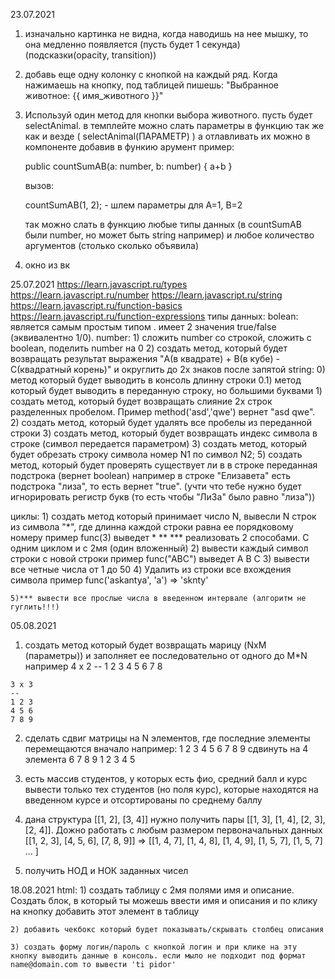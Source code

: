 23.07.2021
  1) изначально картинка не видна, когда наводишь на нее мышку, то она медленно появляется 
      (пусть будет 1 секунда) (подсказки(opacity, transition))
  2) добавь еще одну колонку с кнопкой на каждый ряд. Когда нажимаешь на кнопку, под таблицей пишешь:
      "Выбранное животное: {{ имя_животного }}"
  3) Используй один метод для кнопки выбора животного. пусть будет selectAnimal.
      в темплейте можно слать параметры в функцию так же как и везде ( selectAnimal(ПАРАМЕТР) )
      а отлавливать их можно в компоненте добавив в функию арумент
      пример:

      public countSumAB(a: number, b: number) {
        a+b
      }
      
      вызов:
      
      countSumAB(1, 2); - шлем параметры для А=1, B=2

      так можно слать в функцию любые типы данных (в countSumAB были number, но может быть string например)
      и любое количество аргументов (столько сколько объявила)
  4) окно из вк

25.07.2021
https://learn.javascript.ru/types
https://learn.javascript.ru/number
https://learn.javascript.ru/string
https://learn.javascript.ru/function-basics
https://learn.javascript.ru/function-expressions
  типы данных:
    bolean: 
      является самым простым типом . имеет 2 значения true/false (эквивалентно 1/0).
    number: 
      1) сложить number со строкой, сложить с boolean, поделить number на 0
      2) создать метод, который будет возвращать результат выражения "A(в квадрате) + B(в кубе) - C(квадратный корень)" и округлить до 2х знаков после запятой
    string: 
      0) метод который будет выводить в консоль длинну строки
      0.1) метод который будет выводить в переданную строку, но большими буквами
      1) создать метод, который будет возвращать слияние 2х строк разделенных пробелом. Пример method('asd','qwe') вернет "asd qwe".
      2) создать метод, который будет удалять все пробелы из переданной строки 
      3) создать метод, который будет возвращать индекс символа в строке (символ передается параметром)
      3) создать метод, который будет обрезать строку символа номер N1 по символ N2;
      5) создать метод, который будет проверять существует ли в в строке переданная подстрока (вернет boolean)
         например в строке "Елизавета" есть подстрока "лиза", то есть вернет "true". (учти что тебе нужно будет игнорировать регистр букв (то есть чтобы "ЛиЗа" было равно "лиза"))

  циклы:
    1) создать метод который принимает число N, вывесли N строк из символа "*",
       где длинна каждой строки равна ее порядковому номеру
       пример func(3) выведет
       *
       **
       ***
       реализовать 2 способами. С одним циклом и с 2мя (один вложенный)
    2) вывести каждый символ строки с новой строки
      пример func("ABC") выведет
      A
      B
      C
    3) вывести все четные числа от 1 до 50
    4) Удалить из строки все вхождения символа
       пример func('askantya', 'a') => 'sknty'

    5)*** вывести все прослые числа в введенном интервале (алгоритм не гуглить!!!)
    
05.08.2021
  1) создать метод который будет возвращать марицу (NxM (параметры)) и заполняет ее последовательно от одного до M*N
    например
    4 х 2
    --
    1 2 3 4
    5 6 7 8

    3 х 3
    --
    1 2 3
    4 5 6
    7 8 9

  2) сделать сдвиг матрицы на N элементов, где последние элементы перемещаются вначало
    например:
    1 2 3
    4 5 6
    7 8 9
    сдвинуть на 4 элемента
    6 7 8
    9 1 2
    3 4 5
  
  3) есть массив студентов, у которых есть фио, средний балл и курс
     вывести только тех студентов (но поля курс), которые находятся на введенном курсе и отсортированы по среднему баллу
  
  4) дана структура [[1, 2], [3, 4]] нужно получить пары [[1, 3], [1, 4], [2, 3], [2, 4]].
    Дожно работать с любым размером первоначальных данных 
    [[1, 2, 3], [4, 5, 6], [7, 8, 9]] => [[1, 4, 7], [1, 4, 8], [1, 4, 9], [1, 5, 7], [1, 5, 7] ... ]
     
  5) получить НОД и НОК заданных чисел


18.08.2021
  html: 
    1) создать таблицу с 2мя полями имя и описание. 
    Создать блок, в который ты можешь ввести имя и описания и по клику на кнопку добавить этот элемент в таблицу

    2) добавить чекбокс который будет показывать/скрывать столбец описания

    3) создать форму логин/пароль c кнопкой логин и при клике на эту кнопку выводить данные в консоль. если мыло не подходит под формат name@domain.com то вывести 'ti pidor'